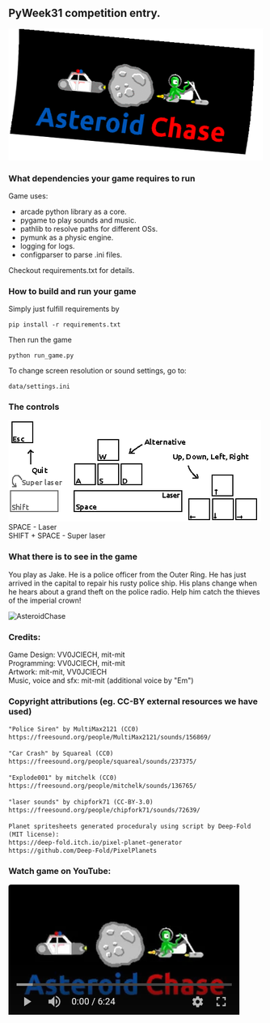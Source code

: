 ## PyWeek31 competition entry. 
![PyWeek31-Asteroid-Chase](logo.gif)

### What dependencies your game requires to run
Game uses:
- arcade python library as a core.
- pygame to play sounds and music.
- pathlib to resolve paths for different OSs.
- pymunk as a physic engine.
- logging for logs.
- configparser to parse .ini files.

Checkout requirements.txt for details.

### How to build and run your game
Simply just fulfill requirements by
```
pip install -r requirements.txt
```
Then run the game
```
python run_game.py
```
To change screen resolution or sound settings, go to:
```
data/settings.ini
```

### The controls
![Controls](keyboard.gif)
SPACE - Laser \
SHIFT + SPACE - Super laser


### What there is to see in the game
You play as Jake. He is a police officer from the Outer Ring. 
He has just arrived in the capital to repair his rusty police ship. 
His plans change when he hears about a grand theft on the police radio. 
Help him catch the thieves of the imperial crown!

![AsteroidChase](gameplay.gif)

### Credits:
Game Design: VV0JCIECH, mit-mit \
Programming: VV0JCIECH, mit-mit \
Artwork: mit-mit, VV0JCIECH \
Music, voice and sfx: mit-mit (additional voice by "Em")


### Copyright attributions (eg. CC-BY external resources we have used)
```
"Police Siren" by MultiMax2121 (CC0)
https://freesound.org/people/MultiMax2121/sounds/156869/

"Car Crash" by Squareal (CC0)
https://freesound.org/people/squareal/sounds/237375/

"Explode001" by mitchelk (CC0)
https://freesound.org/people/mitchelk/sounds/136765/

"laser sounds" by chipfork71 (CC-BY-3.0)
https://freesound.org/people/chipfork71/sounds/72639/

Planet spritesheets generated proceduraly using script by Deep-Fold (MIT license):
https://deep-fold.itch.io/pixel-planet-generator
https://github.com/Deep-Fold/PixelPlanets
```
### Watch game on YouTube:
[![AsteroidChase](youtube.png)]((https://youtu.be/b31-toqAYNI))

